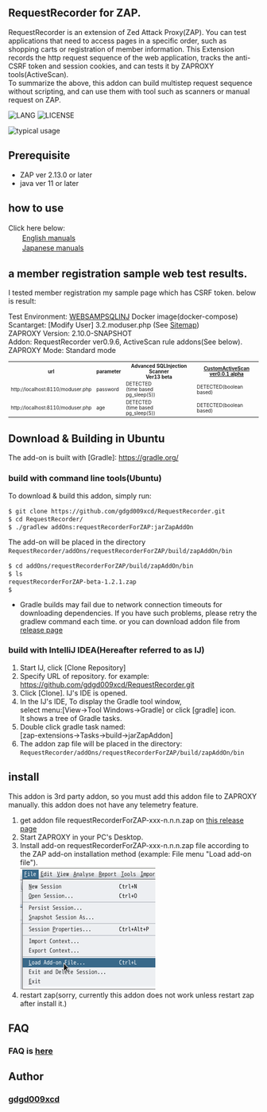 ## RequestRecorder for ZAP. 


RequestRecorder is an extension of Zed Attack Proxy(ZAP). You can test applications that need to access pages in a specific order, such as shopping carts or registration of member information. This Extension records the http request sequence of the web application, tracks the anti-CSRF token and session cookies, and can tests it by ZAPROXY tools(ActiveScan).  
To summarize the above, this addon can build multistep request sequence without scripting,
and can use them with tool such as scanners or manual request on ZAP.

![LANG](https://img.shields.io/github/languages/top/gdgd009xcd/AutoMacroBuilderForZAP)
![LICENSE](https://img.shields.io/github/license/gdgd009xcd/AutoMacroBuilderForZAP)

![typical usage](assets/images/typical.gif)

## Prerequisite

* ZAP ver 2.13.0 or later
* java ver 11 or later

## how to use   

Click here below:　<BR>
　　<A href="https://github.com/gdgd009xcd/RequestRecorder/wiki/1.0.-OverView">English manuals</A><BR>
　　<A href="https://github.com/gdgd009xcd/RequestRecorder/wiki/2.0.%E6%A6%82%E8%A6%81%EF%BC%88%E6%97%A5%E6%9C%AC%E8%AA%9E%EF%BC%89">Japanese manuals</A> <BR>



##  a member registration sample web test results.
I tested member registration my sample page which has CSRF token. below is result:  

Test Environment: <A href="https://github.com/gdgd009xcd/WEBSAMPSQLINJ">WEBSAMPSQLINJ</A> Docker image(docker-compose)  
Scantarget: [Modify User] 3.2.moduser.php (See <A href="https://github.com/gdgd009xcd/WEBSAMPSQLINJ#sitemap">Sitemap</A>)  
ZAPROXY Version: 2.10.0-SNAPSHOT  
Addon: RequestRecorder ver0.9.6, ActiveScan rule addons(See below).  
ZAPROXY Mode: Standard mode  

<table style="font-size: 70%;">
 <tr><th>url</th><th>parameter</th><TH>Advanced SQLInjection Scanner <BR>Ver13 beta</TH><TH><A HREF="https://github.com/gdgd009xcd/CustomActiveScanForZAP">CustomActiveScan <BR>ver0.0.1 alpha</A></TH></tr>
 <tr><td>http://localhost:8110/moduser.php</td><td>password</td><TD>DETECTED<BR>(time based<BR>pg_sleep(5))</TD><TD>DETECTED(boolean based)</TD></tr>
  <tr><td>http://localhost:8110/moduser.php</td><td>age</td><TD>DETECTED<BR>(time based<BR>pg_sleep(5))</TD><TD>DETECTED(boolean based)</TD></tr>
 </table>



## Download & Building in Ubuntu

The add-on is built with [Gradle]: https://gradle.org/  

### build with command line tools(Ubuntu)

To download & build this addon, simply run:  

    $ git clone https://github.com/gdgd009xcd/RequestRecorder.git 
    $ cd RequestRecorder/  
    $ ./gradlew addOns:requestRecorderForZAP:jarZapAddOn  

The add-on will be placed in the directory `RequestRecorder/addOns/requestRecorderForZAP/build/zapAddOn/bin`

    $ cd addOns/requestRecorderForZAP/build/zapAddOn/bin  
    $ ls  
    requestRecorderForZAP-beta-1.2.1.zap  
    $   

* Gradle builds may fail due to network connection timeouts for downloading dependencies. If you have such problems, please retry the gradlew command each time. or you can download addon file from [release page](https://github.com/gdgd009xcd/RequestRecorder/releases)

### build with IntelliJ IDEA(Hereafter referred to as IJ)

1. Start IJ, click [Clone Repository]
1. Specify URL of repository. for example: https://github.com/gdgd009xcd/RequestRecorder.git
1. Click [Clone]. IJ's IDE is opened.
1. In the IJ's IDE, To display the Gradle tool window,<br> select menu:[View->Tool Windows->Gradle] or click [gradle] icon.<br> It shows a tree of Gradle tasks.
1. Double click gradle task named:<br>[zap-extensions->Tasks->build->jarZapAddon]
1. The addon zap file will be placed in the directory:<br>`RequestRecorder/addOns/requestRecorderForZAP/build/zapAddOn/bin`

## install

This addon is 3rd party addon, so you must add this addon file to ZAPROXY manually. this addon does not have any telemetry feature.

1. get addon file requestRecorderForZAP-xxx-n.n.n.zap on [this release page](https://github.com/gdgd009xcd/RequestRecorder/releases)
1. Start ZAPROXY in your PC's Desktop.  
1. Install add-on requestRecorderForZAP-xxx-n.n.n.zap file according to the ZAP add-on installation method (example: File menu "Load add-on file").<BR>
![AddonInstall](https://raw.githubusercontent.com/gdgd009xcd/RELEASES/master/IMG/ZAP/addoninst.png)<BR>    
1. restart zap(sorry, currently this addon does not work unless restart zap after install it.)

## FAQ
### FAQ is [here](https://github.com/gdgd009xcd/RequestRecorder/wiki/9.1.-FAQ)

## Author 
### [gdgd009xcd](https://gdgd009xcd.github.io/)




